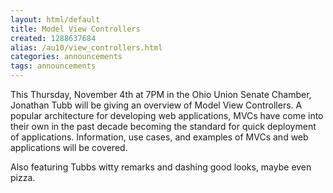 ```yaml
---
layout: html/default
title: Model View Controllers
created: 1288637684
alias: /au10/view_controllers.html
categories: announcements
tags: announcements
---
```

This Thursday, November 4th at 7PM in the Ohio Union Senate Chamber, Jonathan Tubb will be giving an overview of Model View Controllers. A popular architecture for developing web applications, MVCs have come into their own in the past decade becoming the standard for quick deployment of applications. Information, use cases, and examples of MVCs and web applications will be covered.

Also featuring Tubbs witty remarks and dashing good looks, maybe even pizza.
